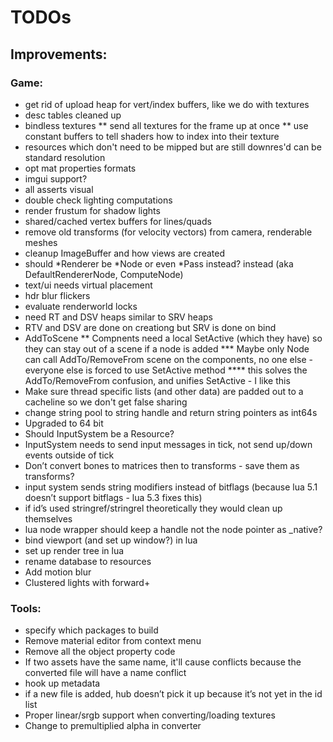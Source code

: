 # TODOs

## Improvements:

### Game:
* get rid of upload heap for vert/index buffers, like we do with textures
* desc tables cleaned up
* bindless textures
** send all textures for the frame up at once
** use constant buffers to tell shaders how to index into their texture
* resources which don't need to be mipped but are still downres'd can be standard resolution
* opt mat properties formats
* imgui support?
* all asserts visual
* double check lighting computations
* render frustum for shadow lights
* shared/cached vertex buffers for lines/quads
* remove old transforms (for velocity vectors) from camera, renderable meshes
* cleanup ImageBuffer and how views are created
* should *Renderer be *Node or even *Pass instead? instead (aka DefaultRendererNode, ComputeNode)
* text/ui needs virtual placement
* hdr blur flickers
* evaluate renderworld locks
* need RT and DSV heaps similar to SRV heaps
* RTV and DSV are done on creationg but SRV is done on bind
* AddToScene
** Compnents need a local SetActive (which they have) so they can stay out of a scene if a node is added
*** Maybe only Node can call AddTo/RemoveFrom scene on the components, no one else - everyone else is forced to use SetActive method
**** this solves the AddTo/RemoveFrom confusion, and unifies SetActive - I like this
* Make sure thread specific lists (and other data) are padded out to a cacheline so we don't get false sharing
* change string pool to string handle and return string pointers as int64s
* Upgraded to 64 bit
* Should InputSystem be a Resource?
* InputSystem needs to send input messages in tick, not send up/down events outside of tick
* Don’t convert bones to matrices then to transforms - save them as transforms?
* input system sends string modifiers instead of bitflags (because lua 5.1 doesn’t support bitflags - lua 5.3 fixes this)
* if id’s used stringref/stringrel theoretically they would clean up themselves
* lua node wrapper should keep a handle not the node pointer as _native?
* bind viewport (and set up window?) in lua
* set up render tree in lua
* rename database to resources
* Add motion blur
* Clustered lights with forward+ 

### Tools:
* specify which packages to build
* Remove material editor from context menu
* Remove all the object property code
* If two assets have the same name, it'll cause conflicts because the converted file will have a name conflict
* hook up metadata
* if a new file is added, hub doesn’t pick it up because it’s not yet in the id list
* Proper linear/srgb support when converting/loading textures
* Change to premultiplied alpha in converter
